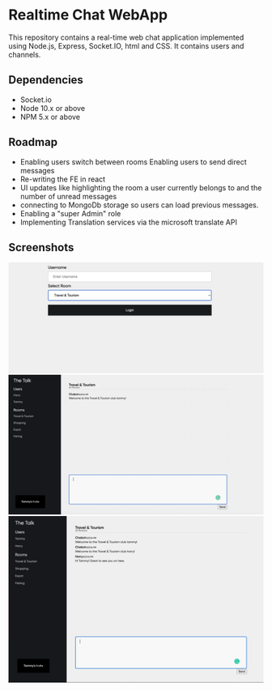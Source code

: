 # Realtime Chat WebApp

This repository contains a real-time web chat application implemented using Node.js, Express, Socket.IO, html and CSS. It contains users and channels.

## Dependencies
- Socket.io
- Node 10.x or above
- NPM 5.x or above

## Roadmap
* Enabling users switch between rooms
Enabling users to send direct messages
* Re-writing the FE in react
* UI updates like highlighting the room a user currently belongs to and the number of unread messages
* connecting to MongoDb storage so users can load previous messages.
* Enabling a "super Admin" role
* Implementing Translation services via the microsoft translate API 

## Screenshots
!["Login"](https://github.com/onebee9/chatapp/blob/master/Docs/Login.png)
!["Chat screen - 1 user"](https://github.com/onebee9/chatapp/blob/master/Docs/1-User.png)
!["Chat screen"](https://github.com/onebee9/chatapp/blob/master/Docs/Multiple-Users.png)
